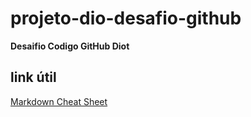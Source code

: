 # projeto-dio-desafio-github
**Desaifio Codigo GitHub Diot**


## link útil
[Markdown Cheat Sheet](https://www.markdownguide.org/cheat-sheet/)
